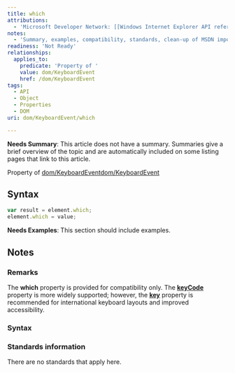 ```yaml
---
title: which
attributions:
  - 'Microsoft Developer Network: [[Windows Internet Explorer API reference](http://msdn.microsoft.com/en-us/library/ie/hh828809%28v=vs.85%29.aspx) Article]'
notes:
  - 'Summary, examples, compatibility, standards, clean-up of MSDN import'
readiness: 'Not Ready'
relationships:
  applies_to:
    predicate: 'Property of '
    value: dom/KeyboardEvent
    href: /dom/KeyboardEvent
tags:
  - API
  - Object
  - Properties
  - DOM
uri: dom/KeyboardEvent/which

---
```

**Needs Summary**: This article does not have a summary. Summaries give a brief overview of the topic and are automatically included on some listing pages that link to this article.

Property of [dom/KeyboardEvent](/dom/KeyboardEvent)[dom/KeyboardEvent](/dom/KeyboardEvent)

## <span>Syntax</span>

``` js
var result = element.which;
element.which = value;
```

**Needs Examples**: This section should include examples.

## <span>Notes</span>

### <span>Remarks</span>

The **which** property is provided for compatibility only. The [**keyCode**](/dom/KeyboardEvent/keyCode) property is more widely supported; however, the [**key**](/dom/KeyboardEvent/key) property is recommended for international keyboard layouts and improved accessibility.

### <span>Syntax</span>

### <span>Standards information</span>

There are no standards that apply here.